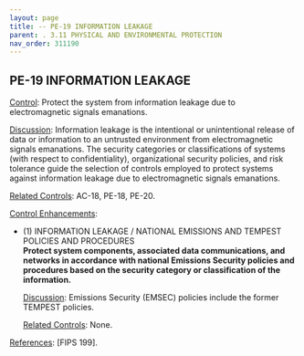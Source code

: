 ```yaml
---
layout: page
title: -- PE-19 INFORMATION LEAKAGE 
parent: . 3.11 PHYSICAL AND ENVIRONMENTAL PROTECTION 
nav_order: 311190 
---
```


## PE-19 INFORMATION LEAKAGE
   
<ins>Control</ins>: Protect the system from information leakage due to electromagnetic signals emanations.
 
<ins>Discussion</ins>: Information leakage is the intentional or unintentional release of data or information to an untrusted environment from electromagnetic signals emanations. The security categories or classifications of systems (with respect to confidentiality), organizational security policies, and risk tolerance guide the selection of controls employed to protect systems against information leakage due to electromagnetic signals emanations.
      
<ins>Related Controls</ins>: AC-18, PE-18, PE-20.

<ins>Control Enhancements</ins>:
   
* (1) INFORMATION LEAKAGE / NATIONAL EMISSIONS AND TEMPEST POLICIES AND PROCEDURES<br>
**Protect system components, associated data communications, and networks in accordance with national Emissions Security policies and procedures based on the security category or classification of the information.**

    <ins>Discussion</ins>: Emissions Security (EMSEC) policies include the former TEMPEST policies.

    <ins>Related Controls</ins>: None.

<ins>References</ins>: [FIPS 199].
